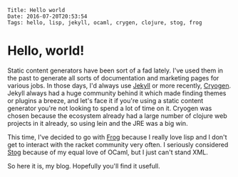     Title: Hello world
    Date: 2016-07-20T20:53:54
    Tags: hello, lisp, jekyll, ocaml, crygen, clojure, stog, frog

# Hello, world! 

Static content generators have been sort of a fad lately. I've used them in the past to generate all sorts of 
documentation and marketing pages for various jobs. In those days, I'd always use [Jekyll](https://jekyllrb.com/) or 
more recently, [Cryogen](http://cryogenweb.org/). Jekyll always had a huge community behind it which made finding 
themes or plugins a breeze, and let's face it if you're using a static content generator you're not looking to spend 
a lot of time on it. Cryogen was chosen because the ecosystem already had a large number of clojure web projects in it already, 
so using lein and the JRE was a big win.

<!-- more -->

This time, I've decided to go with [Frog](https://github.com/greghendershott/frog) because I really love lisp and I don't get to 
interact with the racket community very often. I seriously considered [Stog](http://zoggy.github.io/stog/) because of my equal love 
of OCaml, but I just can't stand XML.

So here it is, my blog. Hopefully you'll find it usefull.


